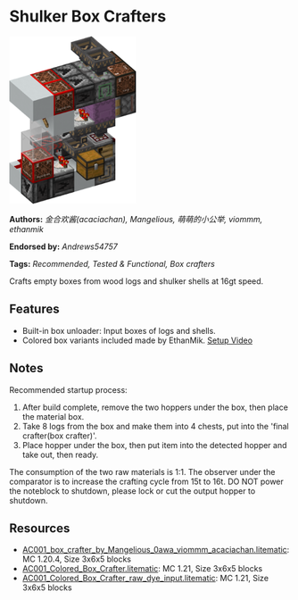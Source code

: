 # Shulker Box Crafters
<img alt="area_render.png" src="images/area_render.png?raw=1" height="300px">

**Authors:** *金合欢酱(acaciachan), Mangelious, 萌萌的小公举, viommm, ethanmik*

**Endorsed by:** *Andrews54757*

**Tags:** *Recommended, Tested & Functional, Box crafters*

Crafts empty boxes from wood logs and shulker shells at 16gt speed.

## Features
- Built-in box unloader: Input boxes of logs and shells.
- Colored box variants included made by EthanMik. [Setup Video](https://youtu.be/llxf7ab16gw)

## Notes
Recommended startup process:
1. After build complete, remove the two hoppers under the box, then place the material box.
2. Take 8 logs from the box and make them into 4 chests, put into the 'final crafter(box crafter)'.
3. Place hopper under the box, then put item into the detected hopper and take out, then ready.

The consumption of the two raw materials is 1:1. The observer under the comparator is to increase the crafting cycle from 15t to 16t. DO NOT power the noteblock to shutdown, please lock or cut the output hopper to shutdown.

## Resources
- [AC001_box_crafter_by_Mangelious_0awa_viommm_acaciachan.litematic](attachments/AC001_box_crafter_by_Mangelious_0awa_viommm_acaciachan.litematic): MC 1.20.4, Size 3x6x5 blocks
- [AC001_Colored_Box_Crafter.litematic](attachments/AC001_Colored_Box_Crafter.litematic): MC 1.21, Size 3x6x5 blocks
- [AC001_Colored_Box_Crafter_raw_dye_input.litematic](attachments/AC001_Colored_Box_Crafter_raw_dye_input.litematic): MC 1.21, Size 3x6x5 blocks
